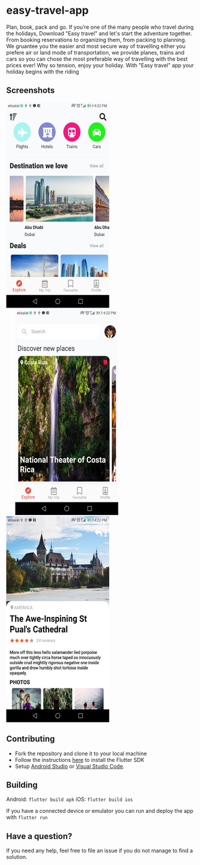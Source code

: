 # easy-travel-app
Plan, book, pack and go. If you’re one of the many people who travel during the holidays, Download "Easy travel" and let's start the adventure together. From booking reservations to organizing them, from packing to planning. We gruantee  you the easier and most secure way of travelling either you prefere air or land mode of transportation, we provide planes, trains and cars so you can chose the most preferable way of travelling with the best prices ever! Why so tension, enjoy your holiday. With "Easy travel" app your holiday begins with the riding
  
## Screenshots

<img height=550 width=275 src="https://github.com/aliaafci/easy-travel-app/blob/master/Screenshots/easy-travel1.jpg"><img height=550 width=275 src="https://github.com/aliaafci/easy-travel-app/blob/master/Screenshots/easy-travel2.jpg" hspace=24/><img height=550 width=275 src="https://github.com/aliaafci/easy-travel-app/blob/master/Screenshots/easy-travel3.jpg"/> 



## Contributing

* Fork the repository and clone it to your local machine
* Follow the instructions [here](https://flutter.io/docs/get-started/install) to install the Flutter SDK
* Setup [Android Studio](https://flutter.io/docs/development/tools/android-studio) or [Visual Studio Code](https://flutter.io/docs/development/tools/vs-code).

## Building

Android: `flutter build apk`
iOS: `flutter build ios`

If you have a connected device or emulator you can run and deploy the app with `flutter run`

## Have a question?

If you need any help, feel free to file an issue if you do not manage to find a solution.

